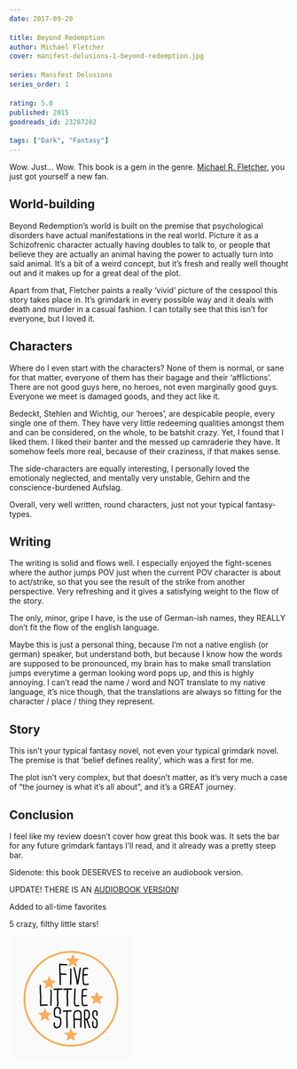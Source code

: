 ```yaml
---
date: 2017-09-20

title: Beyond Redemption
author: Michael Fletcher
cover: manifest-delusions-1-beyond-redemption.jpg

series: Manifest Delusions
series_order: 1

rating: 5.0
published: 2015
goodreads_id: 23287202

tags: ["Dark", "Fantasy"]
---
```


Wow. Just… Wow. This book is a gem in the genre. [Michael R. Fletcher](), you just got yourself a new fan.

<!--more-->

## World-building

Beyond Redemption’s world is built on the premise that psychological disorders have actual manifestations in the real world. Picture it as a Schizofrenic character actually having doubles to talk to, or people that believe they are actually an animal having the power to actually turn into said animal. It’s a bit of a weird concept, but it’s fresh and really well thought out and it makes up for a great deal of the plot.

Apart from that, Fletcher paints a really ‘vivid’ picture of the cesspool this story takes place in. It’s grimdark in every possible way and it deals with death and murder in a casual fashion. I can totally see that this isn’t for everyone, but I loved it.

## Characters

Where do I even start with the characters? None of them is normal, or sane for that matter, everyone of them has their bagage and their ‘afflictions’.  There are not good guys here, no heroes, not even marginally good guys. Everyone we meet is damaged goods, and they act like it.

Bedeckt, Stehlen and Wichtig, our ‘heroes’, are despicable people, every single one of them. They have very little redeeming qualities amongst them and can be considered, on the whole, to be batshit crazy. Yet, I found that I liked them. I liked their banter and the messed up camraderie they have. It somehow feels more real, because of their craziness, if that makes sense.

The side-characters are equally interesting, I personally loved the emotionaly neglected, and mentally very unstable, Gehirn and the conscience-burdened Aufslag.

Overall, very well written, round characters, just not your typical fantasy-types.

## Writing

The writing is solid and flows well. I especially enjoyed the fight-scenes where the author jumps POV just when the current POV character is about to act/strike, so that you see the result of the strike from another perspective. Very refreshing and it gives a satisfying weight to the flow of the story.

The only, minor, gripe I have, is the use of German-ish names, they REALLY don’t fit the flow of the english language.

Maybe this is just a personal thing, because I’m not a native english (or german) speaker, but understand both, but because I know how the words are supposed to be pronounced, my brain has to make small translation jumps everytime a german looking word pops up, and this is highly annoying. I can’t read the name / word and NOT translate to my native language, it’s nice though, that the translations are always so fitting for the character / place / thing they represent.

## Story

This isn’t your typical fantasy novel, not even your typical grimdark novel. The premise is that ‘belief defines reality’, which was a first for me.

The plot isn’t very complex, but that doesn’t matter, as it’s very much a case of “the journey is what it’s all about”, and it’s a GREAT journey.

## Conclusion

I feel like my review doesn’t cover how great this book was. It sets the bar for any future grimdark fantays I’ll read, and it already was a pretty steep bar.

Sidenote: this book DESERVES to receive an audiobook version.

UPDATE! THERE IS AN [AUDIOBOOK VERSION](https://www.audible.com/pd/Beyond-Redemption-Audiobook/1774248662)!

Added to all-time favorites

5 crazy, filthy little stars!

![5 little stars](/assets/content/five-little-stars.png)
